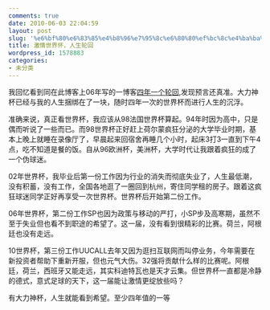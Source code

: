 ```yaml
---
comments: true
date: 2010-06-03 22:04:59
layout: post
slug: '%e6%bf%80%e6%83%85%e4%b8%96%e7%95%8c%e6%80%80%ef%bc%8c%e4%ba%ba%e7%94%9f%e8%bd%ae%e5%9b%9e'
title: 激情世界怀，人生轮回
wordpress_id: 1578883
categories:
- 未分类
---
```


我回忆看到同在此博客上06年写的一博客[四年一个轮回](http://blog.donews.com/itluck/archive/2006/08/17/1003485.aspx),发现预言还真准。大力神杯已经与我的人生捆绑在了一块，随时四年一次的世界杯而进行人生的沉浮。

准确来说，真正看世界杯，我应该从98法国世界杯算起。94年时因为高中，只是偶而听说了一些而已。而98世界杯正好赶上荷尔蒙疯狂分泌的大学毕业时期，基本上晚上就睡在录像厅了，早晨起来回宿舍再睡几个小时，起床3打3一直到下午4点，吃不知道是餐的饭。自从96欧洲杯，美洲杯，大学时代让我跟着疯狂的成了一个伪球迷。

02年世界杯，我毕业后第一份工作因为行业的消失而彻底失业了，人生最低潮，没有积蓄，没有工作，全国各地逛了一圈回到杭州，寄住同学租的房子。跟着这疯狂球迷同学正好再享受一次世界杯。世界杯后开始第二份工作。

06年世界杯，第二份工作SP也因为政策与移动的严打，小SP步及高寒期，虽然不至于失业但也看不到职途的希望了。这一届，没有看到很精彩的比赛。荷兰，阿根廷也没有走远。

10世界杯，第三份工作UUCALL去年又因为逛扫互联网而叫停业务，今年需要在新投资者帮助下重新开服，但也元气大伤。32强将贡献什么样的比赛呢。阿根廷，荷兰，西班牙又能走远，其实科迪特瓦也是天才云集。但世界杯一直都是冷静的德式，意式足球的天下，这一届能让激情更绽放些吗？

有大力神杯，人生就能看到希望。至少四年值的一等
